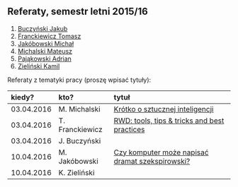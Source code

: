 ## Referaty, semestr letni 2015/16

1. [Buczyński Jakub](https://github.com/jbuczynski/magisterka)
1. [Franckiewicz Tomasz](https://github.com/tfranckiewicz/mgr)
1. [Jakóbowski Michał](https://github.com/micool91/praca-mag)
1. [Michalski Mateusz](https://github.com/matismatis93/SemMgr)
1. [Pająkowski Adrian](https://github.com/apajakowski/magisterka)
1. [Zieliński Kamil](https://github.com/laikkk/praca-magisterska)

Referaty z tematyki pracy (proszę wpisać tytuły):

| kiedy?     | kto?            | tytuł |
| :--------- | :-------------- | :---- |
| 03.04.2016 | M. Michalski    |  [Krótko o sztucznej inteligencji](http://slides.com/mateuszmichalski/deck-1/fullscreen#/)     |
| 03.04.2016 | T. Franckiewicz |[RWD: tools, tips & tricks and best practices](https://prezi.com/cr11l8usmabw/rwd/) |
| 03.04.2016 | J. Buczyński    |       |
| 10.04.2016 | M. Jakóbowski   | [Czy komputer może napisać dramat szekspirowski?](http://slides.com/michaljakobowski/c#/) |
| 10.04.2016 | K. Zieliński    |       |
